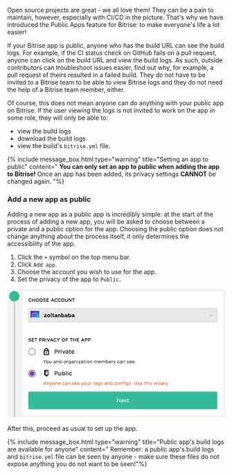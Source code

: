 Open source projects are great - we all love them! They can be a pain to maintain, however, especially with CI/CD in the picture. That's why we have introduced the Public Apps feature for Bitrise: to make everyone's life a lot easier!

If your Bitrise app is public, anyone who has the build URL can see the build logs. For example, if the CI status check on GitHub fails on a pull request, anyone can click on the build URL and view the build logs. As such, outside contributors can troubleshoot issues easier, find out why, for example, a pull request of theirs resulted in a failed build. They do not have to be invited to a Bitrise team to be able to view Bitrise logs and they do not need the help of a Bitrise team member, either.

Of course, this does not mean anyone can do anything with your public app on Bitrise. If the user viewing the logs is not invited to work on the app in some role, they will only be able to:

* view the build logs
* download the build logs
* view the build's `bitrise.yml` file.

{% include message_box.html type="warning" title="Setting an app to public" content=" **You can only set an app to public when adding the app to Bitrise!** Once an app has been added, its privacy settings **CANNOT** be changed again.
"%}

### Add a new app as public

Adding a new app as a public app is incredibly simple: at the start of the process of adding a new app, you will be asked to choose between a private and a public option for the app. Choosing the public option does not change anything about the process itself, it only determines the accessibility of the app.

1. Click the `+` symbol on the top menu bar.
2. Click `Add app`.
3. Choose the account you wish to use for the app.
4. Set the privacy of the app to `Public`.

![Set the app to Public](/img/adding-a-new-app/public-app.png)

After this, proceed as usual to set up the app.

{% include message_box.html type="warning" title="Public app's build logs are available for anyone" content=" Remember: a public app's build logs and `bitrise.yml` file can be seen by anyone - make sure these files do not expose anything you do not want to be seen!"%}
